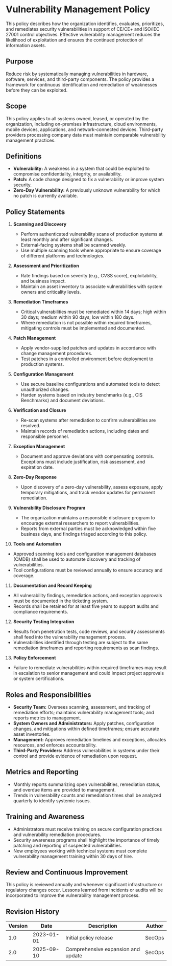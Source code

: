 # Vulnerability Management Policy

This policy describes how the organization identifies, evaluates, prioritizes, and remediates security vulnerabilities in support of CE/CE+ and ISO/IEC 27001 control objectives. Effective vulnerability management reduces the likelihood of exploitation and ensures the continued protection of information assets.

## Purpose
Reduce risk by systematically managing vulnerabilities in hardware, software, services, and third-party components. The policy provides a framework for continuous identification and remediation of weaknesses before they can be exploited.

## Scope
This policy applies to all systems owned, leased, or operated by the organization, including on-premises infrastructure, cloud environments, mobile devices, applications, and network-connected devices. Third-party providers processing company data must maintain comparable vulnerability management practices.

## Definitions
- **Vulnerability:** A weakness in a system that could be exploited to compromise confidentiality, integrity, or availability.
- **Patch:** A code change designed to fix a vulnerability or improve system security.
- **Zero-Day Vulnerability:** A previously unknown vulnerability for which no patch is currently available.

## Policy Statements
1. **Scanning and Discovery**
   - Perform authenticated vulnerability scans of production systems at least monthly and after significant changes.
   - External-facing systems shall be scanned weekly.
   - Use multiple scanning tools where appropriate to ensure coverage of different platforms and technologies.

2. **Assessment and Prioritization**
   - Rate findings based on severity (e.g., CVSS score), exploitability, and business impact.
   - Maintain an asset inventory to associate vulnerabilities with system owners and criticality levels.

3. **Remediation Timeframes**
   - Critical vulnerabilities must be remediated within 14 days; high within 30 days; medium within 90 days; low within 180 days.
   - Where remediation is not possible within required timeframes, mitigating controls must be implemented and documented.

4. **Patch Management**
   - Apply vendor-supplied patches and updates in accordance with change management procedures.
   - Test patches in a controlled environment before deployment to production systems.

5. **Configuration Management**
   - Use secure baseline configurations and automated tools to detect unauthorized changes.
   - Harden systems based on industry benchmarks (e.g., CIS Benchmarks) and document deviations.

6. **Verification and Closure**
   - Re-scan systems after remediation to confirm vulnerabilities are resolved.
   - Maintain records of remediation actions, including dates and responsible personnel.

7. **Exception Management**
   - Document and approve deviations with compensating controls. Exceptions must include justification, risk assessment, and expiration date.

8. **Zero-Day Response**
   - Upon discovery of a zero-day vulnerability, assess exposure, apply temporary mitigations, and track vendor updates for permanent remediation.

9. **Vulnerability Disclosure Program**
   - The organization maintains a responsible disclosure program to encourage external researchers to report vulnerabilities.
   - Reports from external parties must be acknowledged within five business days, and findings triaged according to this policy.

10. **Tools and Automation**
   - Approved scanning tools and configuration management databases (CMDB) shall be used to automate discovery and tracking of vulnerabilities.
   - Tool configurations must be reviewed annually to ensure accuracy and coverage.

11. **Documentation and Record Keeping**
   - All vulnerability findings, remediation actions, and exception approvals must be documented in the ticketing system.
   - Records shall be retained for at least five years to support audits and compliance requirements.

12. **Security Testing Integration**
   - Results from penetration tests, code reviews, and security assessments shall feed into the vulnerability management process.
   - Vulnerabilities identified through testing are subject to the same remediation timeframes and reporting requirements as scan findings.

13. **Policy Enforcement**
   - Failure to remediate vulnerabilities within required timeframes may result in escalation to senior management and could impact project approvals or system certifications.

## Roles and Responsibilities
- **Security Team:** Oversees scanning, assessment, and tracking of remediation efforts; maintains vulnerability management tools; and reports metrics to management.
- **System Owners and Administrators:** Apply patches, configuration changes, and mitigations within defined timeframes; ensure accurate asset inventories.
- **Management:** Approves remediation timelines and exceptions, allocates resources, and enforces accountability.
- **Third-Party Providers:** Address vulnerabilities in systems under their control and provide evidence of remediation upon request.

## Metrics and Reporting
- Monthly reports summarizing open vulnerabilities, remediation status, and overdue items are provided to management.
- Trends in vulnerability counts and remediation times shall be analyzed quarterly to identify systemic issues.

## Training and Awareness
- Administrators must receive training on secure configuration practices and vulnerability remediation procedures.
- Security awareness programs shall highlight the importance of timely patching and reporting of suspected vulnerabilities.
- New employees working with technical systems must complete vulnerability management training within 30 days of hire.

## Review and Continuous Improvement
This policy is reviewed annually and whenever significant infrastructure or regulatory changes occur. Lessons learned from incidents or audits will be incorporated to improve the vulnerability management process.

## Revision History
| Version | Date       | Description                        | Author |
|---------|------------|------------------------------------|--------|
| 1.0     | 2023-01-01 | Initial policy release             | SecOps |
| 2.0     | 2025-09-10 | Comprehensive expansion and update | SecOps |
